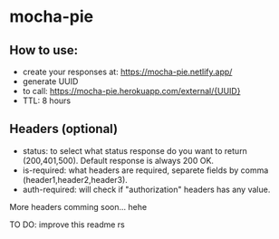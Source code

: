 # mocha-pie 

## How to use:
- create your responses at: https://mocha-pie.netlify.app/
- generate UUID
- to call: https://mocha-pie.herokuapp.com/external/{UUID}
- TTL: 8 hours

## Headers (optional)
- status: to select what status response do you want to return (200,401,500). Default response is always 200 OK.
- is-required: what headers are required, separete fields by comma (header1,header2,header3).
- auth-required: will check if "authorization" headers has any value.

More headers comming soon... hehe

TO DO: improve this readme rs
